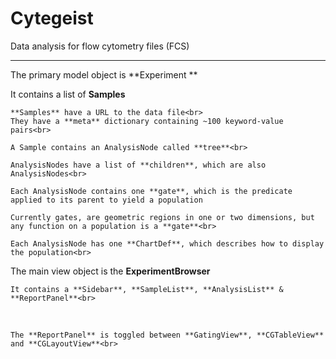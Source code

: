 #  Cytegeist 

Data analysis for flow cytometry files (FCS)

----
The primary model object is **Experiment **<br>

It contains a list of **Samples**<br>

	**Samples** have a URL to the data file<br>
	They have a **meta** dictionary containing ~100 keyword-value pairs<br>
    
	A Sample contains an AnalysisNode called **tree**<br>

	AnalysisNodes have a list of **children**, which are also AnalysisNodes<br>
    
	Each AnalysisNode contains one **gate**, which is the predicate applied to its parent to yield a population
    
	Currently gates, are geometric regions in one or two dimensions, but any function on a population is a **gate**<br>
    
	Each AnalysisNode has one **ChartDef**, which describes how to display the population<br>



The main view object is the **ExperimentBrowser**<br>

	It contains a **Sidebar**, **SampleList**, **AnalysisList** & **ReportPanel**<br>
 <br>
    
	The **ReportPanel** is toggled between **GatingView**, **CGTableView** and **CGLayoutView**<br>
